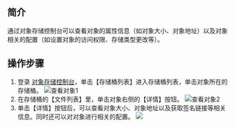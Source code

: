 ## 简介
通过对象存储控制台可以查看对象的属性信息（如对象大小、对象地址）以及对象相关的配置（如设置对象的访问权限、存储类型更改等）。

## 操作步骤
1. 登录 [对象存储控制台](https://console.cloud.tencent.com/cos5)，单击【存储桶列表】进入存储桶列表，单击对象所在的存储桶。
![查看对象1](https://main.qcloudimg.com/raw/04902aa1c212f702e227ca8688659ece.png)
2. 在存储桶的【文件列表】里，单击对象右侧的【详情】按钮。
![查看对象2](https://main.qcloudimg.com/raw/9a4305b1423c5ce771082490981b9827.png)
3. 单击【详情】按钮后，可以查看对象大小、对象地址以及获取签名链接等相关信息。同时还可以对对象进行相关的配置。
![](https://main.qcloudimg.com/raw/d56eb8baa6221ac57b8b9d323f96d2b2.png)
